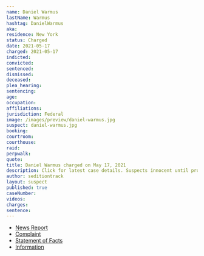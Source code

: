 ```yaml
---
name: Daniel Warmus
lastName: Warmus
hashtag: DanielWarmus
aka:
residence: New York
status: Charged
date: 2021-05-17
charged: 2021-05-17
indicted:
convicted:
sentenced:
dismissed:
deceased:
plea_hearing:
sentencing:
age:
occupation:
affiliations:
jurisdiction: Federal
image: /images/preview/daniel-warmus.jpg
suspect: daniel-warmus.jpg
booking:
courtroom:
courthouse:
raid:
perpwalk:
quote:
title: Daniel Warmus charged on May 17, 2021
description: Click for latest case details. Suspects innocent until proven guilty.
author: seditiontrack
layout: suspect
published: true
caseNumber:
videos:
charges:
sentence:
---
```

- [News Report](https://www.wivb.com/news/fbi-arrests-alden-man-for-alleged-participation-in-jan-6-capitol-attack/)
- [Complaint](https://www.justice.gov/opa/case-multi-defendant/file/1395081/download)
- [Statement of Facts](https://www.justice.gov/opa/case-multi-defendant/file/1395086/download)
- [Information](https://www.justice.gov/usao-dc/case-multi-defendant/file/1415451/download)
